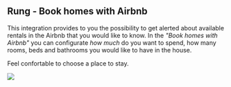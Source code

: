 ## Rung - Book homes with Airbnb

This integration provides to you the possibility to get alerted about available
rentals in the Airbnb that you would like to know. In the _"Book homes with Airbnb"_
you can configurate _how much_ do you want to spend, how many rooms, beds and
bathrooms you would like to have in the house.

Feel confortable to choose a place to stay.

![](http://i.imgur.com/wF4uFaL.png)